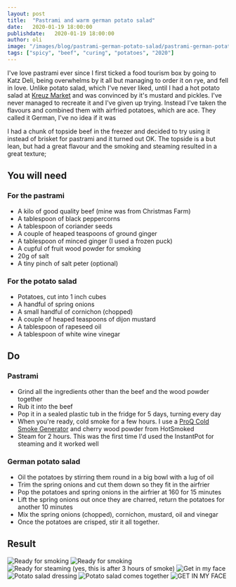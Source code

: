 ```yaml
---
layout: post
title:  "Pastrami and warm german potato salad"
date:   2020-01-19 18:00:00
publishdate:   2020-01-19 18:00:00
author: oli
image: "/images/blog/pastrami-german-potato-salad/pastrami-german-potato-salad-07.jpg"
tags: ["spicy", "beef", "curing", "potatoes", "2020"]
---
```


I've love pastrami ever since I first ticked a food tourism box by going to Katz Deli, being overwhelms by it all but managing to order it on rye, and fell in love.  Unlike potato salad, which I've never liked, until I had a hot potato salad at [Kreuz Market](https://kreuzmarket.com/) and was convinced by it's mustard and pickles.  I've never managed to recreate it and I've given up trying.  Instead I've taken the flavours and combined them with airfried potatoes, which are ace.  They called it German, I've no idea if it was

I had a chunk of topside  beef in the freezer and decided to try using it instead of brisket for pastrami and it turned out OK.  The topside is a but lean, but had a great flavour and the smoking and steaming resulted in a great texture;

## You will need

### For the pastrami

* A kilo of good quality beef (mine was from Christmas Farm)
* A tablespoon of black peppercorns
* A tablespoon of coriander seeds
* A couple of heaped teaspoons of ground ginger
* A tablespoon of minced ginger (I used a frozen puck)
* A cupful of fruit wood powder for smoking
* 20g of salt
* A tiny pinch of salt peter (optional)

### For the potato salad

* Potatoes, cut into 1 inch cubes
* A handful of spring onions
* A small handful of cornichon (chopped)
* A couple of heaped teaspoons of dijon mustard
* A tablespoon of rapeseed oil
* A tablespoon of white wine vinegar

## Do

### Pastrami

* Grind all the ingredients other than the beef and the wood powder together
* Rub it into the beef
* Pop it in a sealed plastic tub in the fridge for 5 days, turning every day
* When you're ready, cold smoke for a few hours.  I use a [ProQ Cold Smoke Generator](https://www.amazon.co.uk/ProQ-Artisan-Cold-Smoke-Generator/dp/B00L7QNREC/ref=as_li_ss_tl?crid=1DCM1T8WB2ZDB&keywords=cold+smoke+generator&qid=1579464451&sprefix=cold+smoke+gen,aps,157&sr=8-3&linkCode=ll1&tag=wwwcoldclimat-21&linkId=d1f1b37fdc8b3315f40f6e35469c8dd8&language=en_GB) and cherry wood powder from HotSmoked
* Steam for 2 hours.  This was the first time I'd used the InstantPot for steaming and it worked well

### German potato salad

* Oil the potatoes by stirring them round in a big bowl with a lug of oil 
* Trim the spring onions and cut them down so they fit in the airfrier
* Pop the potatoes and spring onions in the airfrier at 160 for 15 minutes
* Lift the spring onions out once they are charred, return the potatoes for another 10 minutes
* Mix the spring onions (chopped), cornichon, mustard, oil and vinegar
* Once the potatoes are crisped, stir it all together.


## Result

![Ready for smoking](/images/blog/pastrami-german-potato-salad/pastrami-german-potato-salad-01.jpg)
![Ready for smoking](/images/blog/pastrami-german-potato-salad/pastrami-german-potato-salad-02.jpg)
![Ready for steaming (yes, this is after 3 hours of smoke)](/images/blog/pastrami-german-potato-salad/pastrami-german-potato-salad-03.jpg)
![Get in my face](/images/blog/pastrami-german-potato-salad/pastrami-german-potato-salad-04.jpg)
![Potato salad dressing](/images/blog/pastrami-german-potato-salad/pastrami-german-potato-salad-05.jpg)
![Potato salad comes together](/images/blog/pastrami-german-potato-salad/pastrami-german-potato-salad-06.jpg)
![GET IN MY FACE](/images/blog/pastrami-german-potato-salad/pastrami-german-potato-salad-07.jpg)
